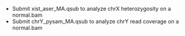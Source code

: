 - Submit xist_aser_MA.qsub to analyze chrX heterozygosity on a normal.bam
- Submit chrY_pysam_MA.qsub to analyze chrY read coverage on a normal.bam
